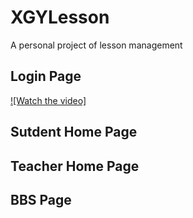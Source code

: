 # XGYLesson
A personal project of lesson management

## Login Page
[![Watch the video]](https://github.com/BryceTsui/XGYLesson/blob/master/gif/Login.mp4)
## Sutdent Home Page

<div>

  </div>
 
## Teacher Home Page

<div>

  </div>
  
## BBS Page
<div>
  </div>
